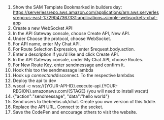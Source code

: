 
1. Show the SAM Template Bookmarked in builders day: https://serverlessrepo.aws.amazon.com/applications/arn:aws:serverlessrepo:us-east-1:729047367331:applications~simple-websockets-chat-app
2. Create a new WebSocket API
1. In the API Gateway console, choose Create API, New API.
2. Under Choose the protocol, choose WebSocket.
3. For API name, enter My Chat API.
4. For Route Selection Expression, enter $request.body.action.
5. Enter a description if you’d like and click Create API.
6. In the API Gateway console, under My Chat API, choose Routes.
7. For New Route Key, enter sendmessage and confirm it.
8. Hook this too the sendmessage lambda
9. Hook up $connect and $disconnect. To the respective lambdas
10. Deploy the api to dev
11. wscat -c wss://{YOUR-API-ID}.execute-api.{YOUR-REGION}.amazonaws.com/{STAGE} (you will need to install wscat)
12. {"action":"sendmessage", "data":"hello world"}
13. Send users to thebeebs.uk/chat. Create you own version of this fiddle. 
14. Replace the API URL. Connect to the socket.
15. Save the CodePen and encourage others to visit the website.




